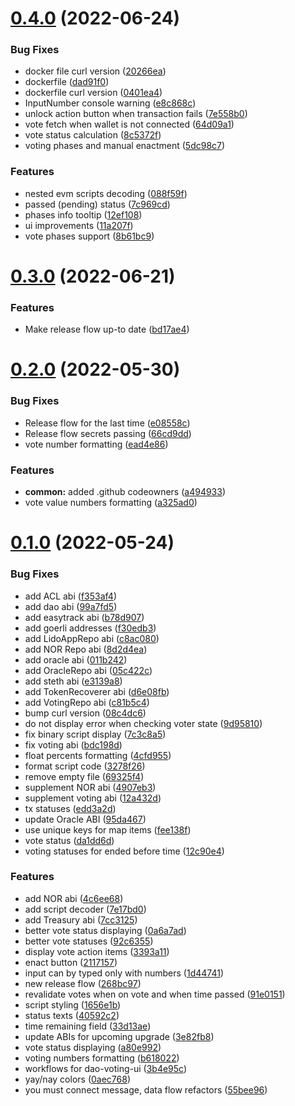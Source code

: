 # [0.4.0](https://github.com/lidofinance/dao-voting-ui/compare/0.3.0...0.4.0) (2022-06-24)


### Bug Fixes

* docker file curl version ([20266ea](https://github.com/lidofinance/dao-voting-ui/commit/20266eaa053428b835e219d10817ba060037f715))
* dockerfile ([dad91f0](https://github.com/lidofinance/dao-voting-ui/commit/dad91f03816f44f90cde2787a15cfbed65d8b81f))
* dockerfile curl version ([0401ea4](https://github.com/lidofinance/dao-voting-ui/commit/0401ea44608152bac40acfbd338e47ecac90834d))
* InputNumber console warning ([e8c868c](https://github.com/lidofinance/dao-voting-ui/commit/e8c868c57acc23514d5086afef0d7469fa141774))
* unlock action button when transaction fails ([7e558b0](https://github.com/lidofinance/dao-voting-ui/commit/7e558b0956d4cdad838e1bf2b2afd190414ae426))
* vote fetch when wallet is not connected ([64d09a1](https://github.com/lidofinance/dao-voting-ui/commit/64d09a144603559c9b663caae5a7a6235eed147f))
* vote status calculation ([8c5372f](https://github.com/lidofinance/dao-voting-ui/commit/8c5372fa40ab4d0514d8bdbd209ac65787da94a6))
* voting phases and manual enactment ([5dc98c7](https://github.com/lidofinance/dao-voting-ui/commit/5dc98c7a21d2cc598dd3f97ec2cbceed817d39fb))


### Features

* nested evm scripts decoding ([088f59f](https://github.com/lidofinance/dao-voting-ui/commit/088f59f5169e6fb73b30773c4d0c2e0f485aad69))
* passed (pending) status ([7c969cd](https://github.com/lidofinance/dao-voting-ui/commit/7c969cd4cc9ab58c7d5a70eea1ecafed1534ee0b))
* phases info tooltip ([12ef108](https://github.com/lidofinance/dao-voting-ui/commit/12ef108eacf57c4cd198aca24897ffc5e61470cf))
* ui improvements ([11a207f](https://github.com/lidofinance/dao-voting-ui/commit/11a207fb146c4e13d600c45dd4abd0d55cd4a25e))
* vote phases support ([8b61bc9](https://github.com/lidofinance/dao-voting-ui/commit/8b61bc9c81baf6ed73c6dd1cd45821b85c0466c7))



# [0.3.0](https://github.com/lidofinance/dao-voting-ui/compare/0.2.0...0.3.0) (2022-06-21)


### Features

* Make release flow up-to date ([bd17ae4](https://github.com/lidofinance/dao-voting-ui/commit/bd17ae498c773dacd8f84daba1a104d93db12b28))



# [0.2.0](https://github.com/lidofinance/dao-voting-ui/compare/0.1.0...0.2.0) (2022-05-30)


### Bug Fixes

* Release flow for the last time ([e08558c](https://github.com/lidofinance/dao-voting-ui/commit/e08558c5d426b01d2ea2a83e62f3fb15aa9b9738))
* Release flow secrets passing ([66cd9dd](https://github.com/lidofinance/dao-voting-ui/commit/66cd9dd98d8c3baa03dd168772263559cbf466a6))
* vote number formatting ([ead4e86](https://github.com/lidofinance/dao-voting-ui/commit/ead4e8635827794e57a30017219ac1fb6d1936f3))


### Features

* **common:** added .github codeowners ([a494933](https://github.com/lidofinance/dao-voting-ui/commit/a494933bd4f2c323b448406fc84b2604e4fbf4fd))
* vote value numbers formatting ([a325ad0](https://github.com/lidofinance/dao-voting-ui/commit/a325ad0c04116dc738e6004998ee21e4d6b83f10))



# [0.1.0](https://github.com/lidofinance/dao-voting-ui/compare/7e17bd025e1816b381a0e04d9f8294bf8167445f...0.1.0) (2022-05-24)


### Bug Fixes

* add ACL abi ([f353af4](https://github.com/lidofinance/dao-voting-ui/commit/f353af481bf636c80c7576a8816e1e95c2b8cbb0))
* add dao abi ([99a7fd5](https://github.com/lidofinance/dao-voting-ui/commit/99a7fd511baad6cf3e1c3a8f2759ba8dadd09df7))
* add easytrack abi ([b78d907](https://github.com/lidofinance/dao-voting-ui/commit/b78d9077d543c9ac6bbfd86a90669daf31e6b2c3))
* add goerli addresses ([f30edb3](https://github.com/lidofinance/dao-voting-ui/commit/f30edb32fa5028d2dc053a73229f7b14aacecd60))
* add LidoAppRepo abi ([c8ac080](https://github.com/lidofinance/dao-voting-ui/commit/c8ac080cb6608c5f469e2adea9dc4293078ccbb2))
* add NOR Repo abi ([8d2d4ea](https://github.com/lidofinance/dao-voting-ui/commit/8d2d4eaa517a435f7b7c639b5b8af3db8cf9f040))
* add oracle abi ([011b242](https://github.com/lidofinance/dao-voting-ui/commit/011b242eacab0fe622c39cc9ecb8596aa99bac29))
* add OracleRepo abi ([05c422c](https://github.com/lidofinance/dao-voting-ui/commit/05c422c5184044509b9819551a060693ed032ec2))
* add steth abi ([e3139a8](https://github.com/lidofinance/dao-voting-ui/commit/e3139a81a22882dff95e52e1f469778d4756abf7))
* add TokenRecoverer abi ([d6e08fb](https://github.com/lidofinance/dao-voting-ui/commit/d6e08fb605575732f6d3b54d903eb3f6d5b03440))
* add VotingRepo abi ([c81b5c4](https://github.com/lidofinance/dao-voting-ui/commit/c81b5c47f0bdc5f37d028375c7a98c1c3e09a37d))
* bump curl version ([08c4dc6](https://github.com/lidofinance/dao-voting-ui/commit/08c4dc6b0492485605ff574cb11f047251c3ff7a))
* do not display error when checking voter state ([9d95810](https://github.com/lidofinance/dao-voting-ui/commit/9d95810fdc44a16912a35fac348230e636865323))
* fix binary script display ([7c3c8a5](https://github.com/lidofinance/dao-voting-ui/commit/7c3c8a5c7296151f8b8c4e347e0c2aca1a72511f))
* fix voting abi ([bdc198d](https://github.com/lidofinance/dao-voting-ui/commit/bdc198dd63c743247f8a98a7a767fadc6a466d84))
* float percents formatting ([4cfd955](https://github.com/lidofinance/dao-voting-ui/commit/4cfd9553ac27821e3f32bc4d52f769f4a1a312c1))
* format script code ([3278f26](https://github.com/lidofinance/dao-voting-ui/commit/3278f262509df22687f2f4a6a87fbcbf4e8ead3a))
* remove empty file ([69325f4](https://github.com/lidofinance/dao-voting-ui/commit/69325f422f059d43e167b0e2fc48b5ea3cd50eb8))
* supplement NOR abi ([4907eb3](https://github.com/lidofinance/dao-voting-ui/commit/4907eb3885dd11ad232f508f2bfc17da5300f3f9))
* supplement voting abi ([12a432d](https://github.com/lidofinance/dao-voting-ui/commit/12a432db66295b9fc9c5137ac4cf3b6b1e7fa0eb))
* tx statuses ([edd3a2d](https://github.com/lidofinance/dao-voting-ui/commit/edd3a2d9d504be7079d9795868762dea883be309))
* update Oracle ABI ([95da467](https://github.com/lidofinance/dao-voting-ui/commit/95da467be933ac971336dce32d9fd6f8527f96c0))
* use unique keys for map items ([fee138f](https://github.com/lidofinance/dao-voting-ui/commit/fee138fc30b3423767134da3850b5bd573830b5c))
* vote status ([da1dd6d](https://github.com/lidofinance/dao-voting-ui/commit/da1dd6d0b6152f7890a3feb00ab531b657ac20cf))
* voting statuses for ended before time ([12c90e4](https://github.com/lidofinance/dao-voting-ui/commit/12c90e42f70bc65c572151faa871c21fa7fda146))


### Features

* add NOR abi ([4c6ee68](https://github.com/lidofinance/dao-voting-ui/commit/4c6ee68e7247d2c9dff0b4dc212878b1ebff0780))
* add script decoder ([7e17bd0](https://github.com/lidofinance/dao-voting-ui/commit/7e17bd025e1816b381a0e04d9f8294bf8167445f))
* add Treasury abi ([7cc3125](https://github.com/lidofinance/dao-voting-ui/commit/7cc3125660719a111fe2df32a6411f8c4ac94167))
* better vote status displaying ([0a6a7ad](https://github.com/lidofinance/dao-voting-ui/commit/0a6a7ad910a680c20e24aabf6dbf74c9eab3431d))
* better vote statuses ([92c6355](https://github.com/lidofinance/dao-voting-ui/commit/92c63559b40f3bdf7407faa1dfe13bd130e9f080))
* display vote action items ([3393a11](https://github.com/lidofinance/dao-voting-ui/commit/3393a11773be280ce36372d3602d903b4ab8511a))
* enact button ([2117157](https://github.com/lidofinance/dao-voting-ui/commit/211715771c2a09e88c43bf88eb8829e95e706e90))
* input can by typed only with numbers ([1d44741](https://github.com/lidofinance/dao-voting-ui/commit/1d447418a94e63d0ca89315a49a9eecf0eb236ec))
* new release flow ([268bc97](https://github.com/lidofinance/dao-voting-ui/commit/268bc977bb1264bdd4d1c7e9a86e3c2fcb24b31d))
* revalidate votes when on vote and when time passed ([91e0151](https://github.com/lidofinance/dao-voting-ui/commit/91e01517da18fe4fd9f8d862ddf79aef0225b2ad))
* script styling ([1656e1b](https://github.com/lidofinance/dao-voting-ui/commit/1656e1bc3ee9872b7174503a365f3e0b5edefce2))
* status texts ([40592c2](https://github.com/lidofinance/dao-voting-ui/commit/40592c2d829a0dcb1755acee6dceca48657908bf))
* time remaining field ([33d13ae](https://github.com/lidofinance/dao-voting-ui/commit/33d13ae1c39597dfcbb541e1ca10eeae458e389e))
* update ABIs for upcoming upgrade ([3e82fb8](https://github.com/lidofinance/dao-voting-ui/commit/3e82fb8ce093912fd4216721041cb04eb543efef))
* vote status displaying ([a80e992](https://github.com/lidofinance/dao-voting-ui/commit/a80e9922491446e1e6483a477fc9ed6a1e5eff9e))
* voting numbers formatting ([b618022](https://github.com/lidofinance/dao-voting-ui/commit/b6180221048c6c7ef6bd9ca3cff1731df4abc3c6))
* workflows for dao-voting-ui ([3b4e95c](https://github.com/lidofinance/dao-voting-ui/commit/3b4e95cdeb1486e4d71197483023576824d00da1))
* yay/nay colors ([0aec768](https://github.com/lidofinance/dao-voting-ui/commit/0aec76857370de61a0f21a27ff376364ab5312f5))
* you must connect message, data flow refactors ([55bee96](https://github.com/lidofinance/dao-voting-ui/commit/55bee969bab25884de3c3e15618b31aa69c90ce6))



